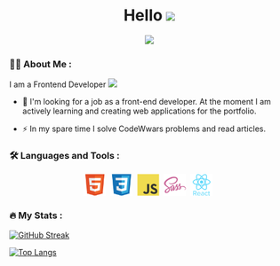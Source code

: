 <h1 align="center">
  Hello
  <img src="https://media.giphy.com/media/hvRJCLFzcasrR4ia7z/giphy.gif" width="30px"/>
</h1>

<div id="header" align="center">
  <img src="https://media.giphy.com/media/hpXdHPfFI5wTABdDx9/giphy.gif" width="400"/>
</div>

### :woman_technologist: About Me :
I am a Frontend Developer <img src="https://media.giphy.com/media/WUlplcMpOCEmTGBtBW/giphy.gif" width="30">

- :telescope: I'm looking for a job as a front-end developer. At the moment I am actively learning and creating web applications for the portfolio.

- :zap: In my spare time I solve CodeWwars problems and read articles.

### :hammer_and_wrench: Languages and Tools :
<div align="center">
  <img src="https://github.com/devicons/devicon/blob/master/icons/html5/html5-original.svg" wigth="40" height="40"/>&nbsp;
   <img src="https://github.com/devicons/devicon/blob/master/icons/css3/css3-original.svg" wigth="40" height="40"/>&nbsp;
  <img src="https://github.com/devicons/devicon/blob/master/icons/javascript/javascript-original.svg" wigth="40" height="40"/>&nbsp;
  <img src="https://github.com/devicons/devicon/blob/master/icons/sass/sass-original.svg" wigth="40" height="40"/>&nbsp;
  <img src="https://github.com/devicons/devicon/blob/master/icons/react/react-original-wordmark.svg" title="React" alt="React" width="40" height="40"/>&nbsp;
</div>

### :fire: My Stats :

[![GitHub Streak](http://github-readme-streak-stats.herokuapp.com?user=ElsaChern&theme=dark&background=000000)](https://git.io/streak-stats)

[![Top Langs](https://github-readme-stats.vercel.app/api/top-langs/?username=ElsaChern&layout=compact&theme=vision-friendly-dark)](https://github.com/anuraghazra/github-readme-stats)

